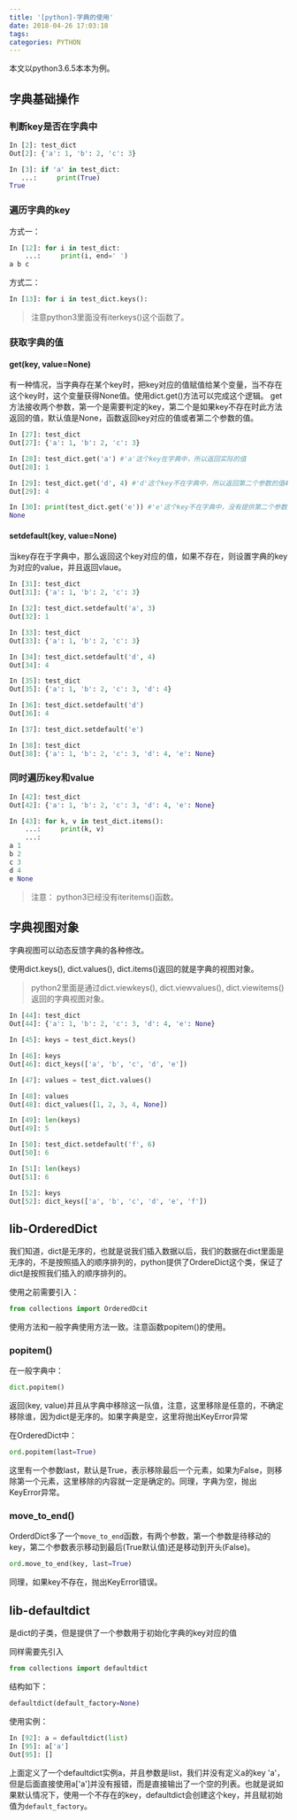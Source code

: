 ```yaml
---
title: '[python]-字典的使用'
date: 2018-04-26 17:03:18
tags:
categories: PYTHON
---
```


本文以python3.6.5本本为例。

<!--more-->

## 字典基础操作

### 判断key是否在字典中

``` python
In [2]: test_dict
Out[2]: {'a': 1, 'b': 2, 'c': 3}

In [3]: if 'a' in test_dict:
   ...:     print(True)
True
```

### 遍历字典的key

方式一：
``` python
In [12]: for i in test_dict:
    ...:     print(i, end=' ')
a b c
```

方式二：
``` python
In [13]: for i in test_dict.keys():
```

> 注意python3里面没有iterkeys()这个函数了。

### 获取字典的值

#### get(key, value=None)

有一种情况，当字典存在某个key时，把key对应的值赋值给某个变量，当不存在这个key时，这个变量获得None值。使用dict.get()方法可以完成这个逻辑。
get方法接收两个参数，第一个是需要判定的key，第二个是如果key不存在时此方法返回的值，默认值是None，函数返回key对应的值或者第二个参数的值。

``` python
In [27]: test_dict
Out[27]: {'a': 1, 'b': 2, 'c': 3}

In [28]: test_dict.get('a') #'a'这个key在字典中，所以返回实际的值
Out[28]: 1

In [29]: test_dict.get('d', 4) #'d'这个key不在字典中，所以返回第二个参数的值4
Out[29]: 4

In [30]: print(test_dict.get('e')) #'e'这个key不在字典中，没有提供第二个参数，返回None
None
```

#### setdefault(key, value=None)

当key存在于字典中，那么返回这个key对应的值，如果不存在，则设置字典的key为对应的value，并且返回vlaue。

``` python
In [31]: test_dict
Out[31]: {'a': 1, 'b': 2, 'c': 3}

In [32]: test_dict.setdefault('a', 3)
Out[32]: 1

In [33]: test_dict
Out[33]: {'a': 1, 'b': 2, 'c': 3}

In [34]: test_dict.setdefault('d', 4)
Out[34]: 4

In [35]: test_dict
Out[35]: {'a': 1, 'b': 2, 'c': 3, 'd': 4}

In [36]: test_dict.setdefault('d')
Out[36]: 4

In [37]: test_dict.setdefault('e')

In [38]: test_dict
Out[38]: {'a': 1, 'b': 2, 'c': 3, 'd': 4, 'e': None}
```

### 同时遍历key和value

``` python
In [42]: test_dict
Out[42]: {'a': 1, 'b': 2, 'c': 3, 'd': 4, 'e': None}

In [43]: for k, v in test_dict.items():
    ...:     print(k, v)
    ...:
a 1
b 2
c 3
d 4
e None
```

> 注意： python3已经没有iteritems()函数。

## 字典视图对象

字典视图可以动态反馈字典的各种修改。

使用dict.keys(), dict.values(), dict.items()返回的就是字典的视图对象。

> python2里面是通过dict.viewkeys(), dict.viewvalues(), dict.viewitems()返回的字典视图对象。

``` python
In [44]: test_dict
Out[44]: {'a': 1, 'b': 2, 'c': 3, 'd': 4, 'e': None}

In [45]: keys = test_dict.keys()

In [46]: keys
Out[46]: dict_keys(['a', 'b', 'c', 'd', 'e'])

In [47]: values = test_dict.values()

In [48]: values
Out[48]: dict_values([1, 2, 3, 4, None])

In [49]: len(keys)
Out[49]: 5

In [50]: test_dict.setdefault('f', 6)
Out[50]: 6

In [51]: len(keys)
Out[51]: 6

In [52]: keys
Out[52]: dict_keys(['a', 'b', 'c', 'd', 'e', 'f'])
```

## lib-OrderedDict

我们知道，dict是无序的，也就是说我们插入数据以后，我们的数据在dict里面是无序的，不是按照插入的顺序排列的，python提供了OrdereDict这个类，保证了dict是按照我们插入的顺序排列的。

使用之前需要引入：
``` python
from collections import OrderedDcit
```
使用方法和一般字典使用方法一致。注意函数popitem()的使用。

### popitem()

在一般字典中：
``` python
dict.popitem()
```
返回(key, value)并且从字典中移除这一队值，注意，这里移除是任意的，不确定移除谁，因为dict是无序的。如果字典是空，这里将抛出KeyError异常

在OrderedDict中：
``` python
ord.popitem(last=True)
```
这里有一个参数last，默认是True，表示移除最后一个元素，如果为False，则移除第一个元素，这里移除的内容就一定是确定的。同理，字典为空，抛出KeyError异常。

### move_to_end()

OrderdDict多了一个`move_to_end`函数，有两个参数，第一个参数是待移动的key，第二个参数表示移动到最后(True默认值)还是移动到开头(False)。

``` python
ord.move_to_end(key, last=True)
```

同理，如果key不存在，抛出KeyError错误。

## lib-defaultdict

是dict的子类，但是提供了一个参数用于初始化字典的key对应的值

同样需要先引入
``` python
from collections import defaultdict
```

结构如下：
``` python
defaultdict(default_factory=None)
```

使用实例：
``` python
In [92]: a = defaultdict(list)
In [95]: a['a']
Out[95]: []
```
上面定义了一个defaultdict实例a，并且参数是list，我们并没有定义a的key 'a'，但是后面直接使用a['a']并没有报错，而是直接输出了一个空的列表。也就是说如果默认情况下，使用一个不存在的key，defaultdict会创建这个key，并且赋初始值为`default_factory`。

